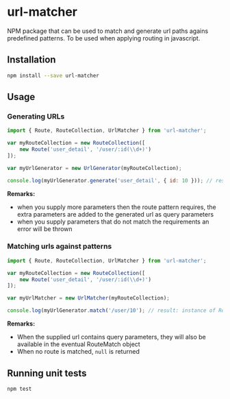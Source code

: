 # url-matcher

NPM package that can be used to match and generate url paths agains predefined patterns. To be used when applying routing in javascript.

## Installation

```bash
npm install --save url-matcher
```

## Usage

### Generating URLs

```javascript
import { Route, RouteCollection, UrlMatcher } from 'url-matcher';

var myRouteCollection = new RouteCollection([
    new Route('user_detail', '/user/:id(\\d+)')
]);

var myUrlGenerator = new UrlGenerator(myRouteCollection);

console.log(myUrlGenerator.generate('user_detail', { id: 10 })); // result: /user/10
```

**Remarks:**

* when you supply more parameters then the route pattern requires, the extra parameters are added to the generated url as query parameters
* when you supply parameters that do not match the requirements an error will be thrown

### Matching urls against patterns

```javascript
import { Route, RouteCollection, UrlMatcher } from 'url-matcher';

var myRouteCollection = new RouteCollection([
    new Route('user_detail', '/user/:id(\\d+)')
]);

var myUrlMatcher = new UrlMatcher(myRouteCollection);

console.log(myUrlGenerator.match('/user/10'); // result: instance of RouteMatch containing route name, payload and parameters 
```

**Remarks:**

* When the supplied url contains query parameters, they will also be available in the eventual RouteMatch object
* When no route is matched, `null` is returned

## Running unit tests

```bash
npm test
```
